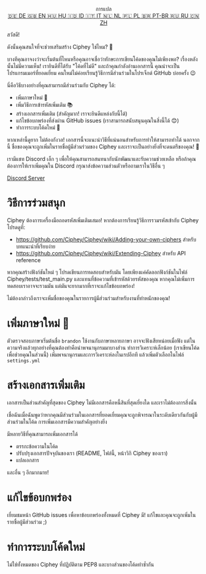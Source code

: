 <p align="center">
การแปล <br>
<a href=https://github.com/Ciphey/Ciphey/tree/master/translations/de/CONTRIBUTING.md>🇩🇪 DE   </a>
<a href=https://github.com/Ciphey/Ciphey/tree/master/CONTRIBUTING.md>🇬🇧 EN   </a>
<a href=https://github.com/Ciphey/Ciphey/tree/master/translations/hu/CONTRIBUTING.md>🇭🇺 HU   </a>
<a href=https://github.com/Ciphey/Ciphey/tree/master/translations/id/CONTRIBUTING.md>🇮🇩 ID   </a>
<a href=https://github.com/Ciphey/Ciphey/tree/master/translations/it/CONTRIBUTING.md>🇮🇹 IT   </a>
<a href=https://github.com/Ciphey/Ciphey/tree/master/translations/nl/CONTRIBUTING.md>🇳🇱 NL   </a>
<a href=https://github.com/Ciphey/Ciphey/tree/master/translations/pl/CONTRIBUTING.md>🇵🇱 PL   </a>
<a href=https://github.com/Ciphey/Ciphey/tree/master/translations/pt-br/CONTRIBUTING.md>🇧🇷 PT-BR   </a>
<a href=https://github.com/Ciphey/Ciphey/tree/master/translations/ru/CONTRIBUTING.md>🇷🇺 RU   </a>
<a href=https://github.com/Ciphey/Ciphey/tree/master/translations/zh/CONTRIBUTING.md>🇨🇳 ZH   </a>
</p>

สวัสดี!

ดังนั้นคุณสนใจที่จะช่วยเสริมสร้าง Ciphey ใช่ไหม? 🤔

บางทีคุณอาจงงว่าจะเริ่มต้นที่ไหนหรือคุณอาจเชื่อว่าทักษะการเขียนโค้ดของคุณไม่เพียงพอ? เรื่องหลังนั้นไม่มีความเห็น! เรายินดีที่ได้รับ "โค้ดที่ไม่ดี" และถ้าคุณกำลังอ่านเอกสารนี้ คุณน่าจะเป็นโปรแกรมเมอร์ที่ยอดเยี่ยม คนใหม่ไม่ค่อยเรียนรู้วิธีการมีส่วนร่วมในโปรเจ็กต์ GitHub บ่อยครั้ง 😉

นี่คือวิธีบางอย่างที่คุณสามารถมีส่วนร่วมกับ Ciphey ได้:

- เพิ่มภาษาใหม่ 🧏
- เพิ่มวิธีการเข้ารหัสเพิ่มเติม 📚
- สร้างเอกสารเพิ่มเติม (สำคัญมาก! เราจะยินดีแหล่งกับนี้ได้)
- แก้ไขข้อบกพร่องที่ส่งผ่าน GitHub issues (เราสามารถสนับสนุนคุณในสิ่งนี้ได้ 😊)
- ทำการระบบโค้ดใหม่ 🥺

หากเหล่านี้ดูยาก ไม่ต้องกังวล! เอกสารนี้จะแนะนำวิธีที่แน่นอนสำหรับการทำให้สามารถทำได้ นอกจากนี้ ชื่อของคุณจะถูกเพิ่มในรายชื่อผู้มีส่วนร่วมของ Ciphey และเราจะเป็นอย่างยิ่งที่จะดนตรีของคุณ! 🙏

เรามีแชท Discord เล็ก ๆ เพื่อให้คุณสามารถสนทนากับนักพัฒนาและรับความช่วยเหลือ หรือถ้าคุณต้องการให้เราเพิ่มคุณใน Discord กรุณาส่งข้อความส่วนตัวหรือถามเราในวิธีอื่น ๆ

[Discord Server](https://discord.gg/KfyRUWw)

# วิธีการร่วมสนุก

Ciphey ต้องการเครื่องมือถอดรหัสเพิ่มเติมเสมอ! หากต้องการเรียนรู้วิธีการรวมรหัสเข้ากับ Ciphey โปรดดูที่:

- <https://github.com/Ciphey/Ciphey/wiki/Adding-your-own-ciphers> สำหรับบทแนะนำที่เรียบง่าย
- <https://github.com/Ciphey/Ciphey/wiki/Extending-Ciphey> สำหรับ API reference

หากคุณสร้างฟังก์ชันใหม่ ๆ โปรดเขียนการทดสอบสำหรับมัน โดยเพียงแค่คัดลอกฟังก์ชันในไฟล์ Ciphey/tests/test_main.py และแทนที่ข้อความที่เข้ารหัสด้วยรหัสของคุณ หากคุณไม่เพิ่มการทดสอบเราอาจจะรวมมัน แต่มันจะยากมากที่เราจะแก้ไขข้อบกพร่อง!

ไม่ต้องกล่าวถึงเราจะเพิ่มชื่อของคุณในรายการผู้มีส่วนร่วมสำหรับงานที่ทำหนักของคุณ!

# เพิ่มภาษาใหม่ 🧏

ตัวตรวจสอบภาษาเริ่มต้นชื่อ `brandon` ใช้งานกับภาษาหลายภาษา อาจจะฟังเสียหน่อยเมื่อฟัง แต่ในความจริงแล้วทุกอย่างที่คุณต้องทำคือนำพจนานุกรมมาบางส่วน ทำการวิเคราะห์เล็กน้อย (เราเขียนโค้ดเพื่อช่วยคุณในส่วนนี้) เพิ่มพจนานุกรมและการวิเคราะห์ลงในเรปอีกที แล้วเพิ่มตัวเลือกในไฟล์ `settings.yml`

# สร้างเอกสารเพิ่มเติม

เอกสารเป็นส่วนสำคัญที่สุดของ Ciphey ไม่มีเอกสารคือหนี้สินที่สุดเยี่ยงใด และเราไม่ต้องการสิ่งนั้น

เชื่อฉันเมื่อฉันพูดว่าหากคุณมีส่วนร่วมในเอกสารที่ยอดเยี่ยมคุณจะถูกพิจารณาในระดับเดียวกันกับผู้มีส่วนร่วมในโค้ด การเพิ่มเอกสารมีความสำคัญอย่างยิ่ง

มีหลายวิธีที่คุณสามารถเพิ่มเอกสารได้

- ตรรกะข้อความในโค้ด
- ปรับปรุงเอกสารปัจจุบันของเรา (README, ไฟล์นี้, หน้าวิกิ Ciphey ของเรา)
- แปลเอกสาร

และอื่น ๆ อีกมากมาย!

# แก้ไขข้อบกพร่อง

เยี่ยมชมหน้า GitHub issues เพื่อหาข้อบกพร่องทั้งหมดที่ Ciphey มี! แก้ไขและคุณจะถูกเพิ่มในรายชื่อผู้มีส่วนร่วม ;)

# ทำการระบบโค้ดใหม่

ไม่ใช่ทั้งหมดของ Ciphey ที่ปฏิบัติตาม PEP8 และบางส่วนของโค้ดทำซ้ำกัน
